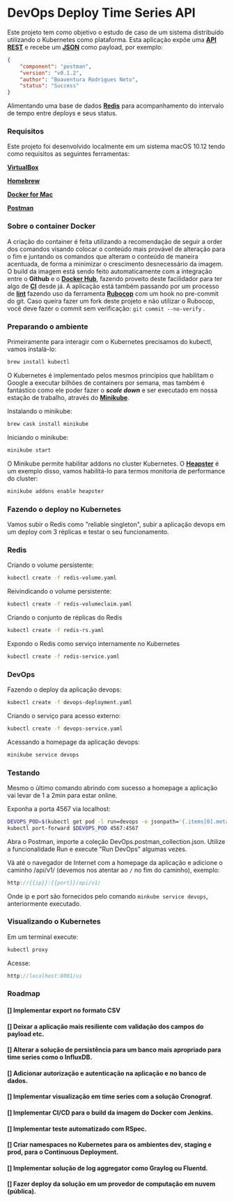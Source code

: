 # DevOps Deploy Time Series API

Este projeto tem como objetivo o estudo de caso de um sistema distribuído utilizando o Kubernetes como plataforma.
Esta aplicação expõe uma [__API REST__] e recebe um [__JSON__] como payload, por exemplo:

```json
{
	"component": "postman",
	"version": "v0.1.2",
	"author": "Boaventura Rodrigues Neto",
	"status": "Success"
}
``` 

Alimentando uma base de dados [__Redis__] para acompanhamento do intervalo de tempo entre deploys e seus status.

### Requisitos

Este projeto foi desenvolvido localmente em um sistema macOS 10.12 tendo como requisitos as seguintes ferramentas:

[__VirtualBox__]

[__Homebrew__]

[__Docker for Mac__]

[__Postman__]

### Sobre o container Docker

A criação do container é feita utilizando a recomendação de seguir a order dos comandos visando colocar o conteúdo mais provável de alteração para o fim e juntando os comandos que alteram o conteúdo de maneira acentuada, de forma a minimizar o crescimento desnecessário da imagem.
O build da imagem está sendo feito automaticamente com a integração entre o __Github__ e o [__Docker Hub__], fazendo proveito deste facilidador para ter algo de [__CI__] desde já.
A aplicação está também passando por um processo de [__lint__] fazendo uso da ferramenta [__Rubocop__] com um hook no pre-commit do git. Caso queira fazer um fork deste projeto e não utilizar o Rubocop, você deve fazer o commit sem verificação: ```git commit --no-verify``` . 

### Preparando o ambiente

Primeiramente para interagir com o Kubernetes precisamos do kubectl, vamos instalá-lo:

```sh
brew install kubectl
```

O Kubernetes é implementado pelos mesmos princípios que habilitam o Google a executar bilhões de containers por semana, mas também é fantástico como ele poder fazer o ___scale down___ e ser executado em nossa estação de trabalho, através do [__Minikube__].

Instalando o minikube:

```sh
brew cask install minikube
```

Iniciando o minikube:

```sh
minikube start
```
O Minikube permite habilitar addons no cluster Kubernetes. O [__Heapster__] é um exemplo disso, vamos habilitá-lo para termos monitoria de performance do cluster:

```sh
minikube addons enable heapster
```

### Fazendo o deploy no Kubernetes

Vamos subir o Redis como "reliable singleton", subir a aplicação devops em um deploy com 3 réplicas e testar o seu funcionamento.

### Redis

Criando o volume persistente:

```sh
kubectl create -f redis-volume.yaml
```

Reivindicando o volume persistente:

```sh
kubectl create -f redis-volumeclaim.yaml
```

Criando o conjunto de réplicas do Redis

```sh
kubectl create -f redis-rs.yaml
```

Expondo o Redis como serviço internamente no Kubernetes

```sh
kubectl create -f redis-service.yaml
```

### DevOps

Fazendo o deploy da aplicação devops:

```sh
kubectl create -f devops-deployment.yaml
```

Criando o serviço para acesso externo:

```sh
kubectl create -f devops-service.yaml
```

Acessando a homepage da aplicação devops:

```sh
minikube service devops
```

### Testando

Mesmo o último comando abrindo com sucesso a homepage a aplicação vai levar de 1 a 2min para estar online.

Exponha a porta 4567 via localhost:

```sh
DEVOPS_POD=$(kubectl get pod -l run=devops -o jsonpath='{.items[0].metadata.name}')
kubectl port-forward $DEVOPS_POD 4567:4567
```
Abra o Postman, importe a coleção DevOps.postman_collection.json.
Utilize a funcionalidade Run e execute "Run DevOps" algumas vezes.

Vá até o navegador de Internet com a homepage da aplicação e adicione o caminho /api/v1/ (devemos nos atentar ao ```/``` no fim do caminho), exemplo:

```javascript
http://{{ip}}:{{port}}/api/v1/
````

Onde ip e port são fornecidos pelo comando ```minkube service devops```, anteriormente executado.

### Visualizando o Kubernetes

Em um terminal execute:

```sh
kubectl proxy
```

Acesse:

```javascript
http://localhost:8001/ui
```

### Roadmap

#### [] Implementar export no formato CSV
#### [] Deixar a aplicação mais resiliente com validação dos campos do payload etc.
#### [] Alterar a solução de persistência para um banco mais apropriado para time series como o InfluxDB.
#### [] Adicionar autorização e autenticação na aplicação e no banco de dados.
#### [] Implementar visualização em time series com a solução Cronograf.
#### [] Implementar CI/CD para o build da imagem do Docker com Jenkins.
#### [] Implementar teste automatizado com RSpec.
#### [] Criar namespaces no Kubernetes para os ambientes dev, staging e prod, para o Continuous Deployment.
#### [] Implementar solução de log aggregator como Graylog ou Fluentd.
#### [] Fazer deploy da solução em um provedor de computação em nuvem (pública).

[__VirtualBox__]: https://www.virtualbox.org/
[__Homebrew__]: https://brew.sh/
[__Docker for Mac__]: https://docs.docker.com/docker-for-mac/install/
[__Redis__]: https://redis.io/
[__Postman__]: https://www.getpostman.com/
[__lint__]: https://en.wikipedia.org/wiki/Lint_(software)
[__Rubocop__]: http://batsov.com/rubocop/
[__CI__]: https://en.wikipedia.org/wiki/Continuous_integration
[__API REST__]: https://en.wikipedia.org/wiki/Representational_state_transfer
[__JSON__]: http://www.json.org/
[__Docker Hub__]: https://hub.docker.com/r/brodriguesneto/devops/builds/
[__Minikube__]: https://kubernetes.io/docs/getting-started-guides/minikube/
[__Heapster__]: https://github.com/kubernetes/heapster